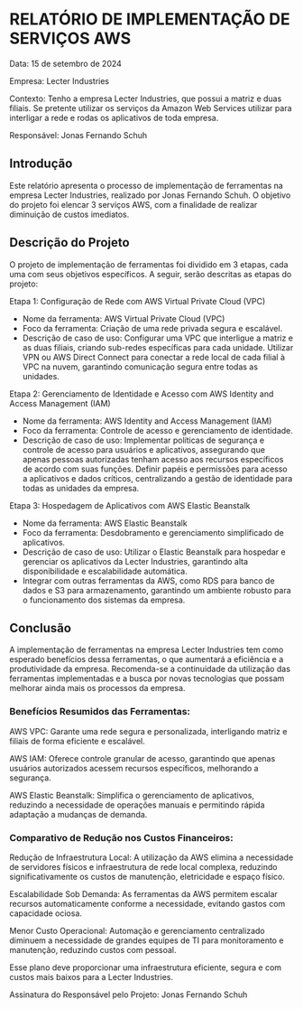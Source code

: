 # RELATÓRIO DE IMPLEMENTAÇÃO DE SERVIÇOS AWS

Data: 15 de setembro de 2024

Empresa: Lecter Industries 

Contexto: Tenho a empresa Lecter Industries, que possui a matriz e duas filiais. 
Se pretente utilizar os serviços da Amazon Web Services utilizar para interligar a rede e rodas os aplicativos de toda empresa.

Responsável: Jonas Fernando Schuh

## Introdução
Este relatório apresenta o processo de implementação de ferramentas na empresa Lecter Industries, realizado por Jonas Fernando Schuh. 
O objetivo do projeto foi elencar 3 serviços AWS, com a finalidade de realizar diminuição de custos imediatos.

## Descrição do Projeto
O projeto de implementação de ferramentas foi dividido em 3 etapas, cada uma com seus objetivos específicos. A seguir, serão descritas as etapas do projeto:

Etapa 1: Configuração de Rede com AWS Virtual Private Cloud (VPC)
- Nome da ferramenta: AWS Virtual Private Cloud (VPC)
- Foco da ferramenta: Criação de uma rede privada segura e escalável.
- Descrição de caso de uso: Configurar uma VPC que interligue a matriz e as duas filiais, criando sub-redes específicas para cada unidade. Utilizar VPN ou AWS Direct Connect para conectar a rede local de cada filial à VPC na nuvem, garantindo comunicação segura entre todas as unidades.

Etapa 2: Gerenciamento de Identidade e Acesso com AWS Identity and Access Management (IAM)
- Nome da ferramenta: AWS Identity and Access Management (IAM)
- Foco da ferramenta: Controle de acesso e gerenciamento de identidade.
- Descrição de caso de uso: Implementar políticas de segurança e controle de acesso para usuários e aplicativos, assegurando que apenas pessoas autorizadas tenham acesso aos recursos específicos de acordo com suas funções. Definir papéis e permissões para acesso a aplicativos e dados críticos, centralizando a gestão de identidade para todas as unidades da empresa.

Etapa 3: Hospedagem de Aplicativos com AWS Elastic Beanstalk
- Nome da ferramenta: AWS Elastic Beanstalk
- Foco da ferramenta: Desdobramento e gerenciamento simplificado de aplicativos.
- Descrição de caso de uso: Utilizar o Elastic Beanstalk para hospedar e gerenciar os aplicativos da Lecter Industries, garantindo alta disponibilidade e escalabilidade automática.
- Integrar com outras ferramentas da AWS, como RDS para banco de dados e S3 para armazenamento, garantindo um ambiente robusto para o funcionamento dos sistemas da empresa.

## Conclusão
A implementação de ferramentas na empresa Lecter Industries tem como esperado benefícios dessa ferramentas, o que aumentará a eficiência e a produtividade da empresa. 
Recomenda-se a continuidade da utilização das ferramentas implementadas e a busca por novas tecnologias que possam melhorar ainda mais os processos da empresa.

### Benefícios Resumidos das Ferramentas:
AWS VPC: Garante uma rede segura e personalizada, interligando matriz e filiais de forma eficiente e escalável.

AWS IAM: Oferece controle granular de acesso, garantindo que apenas usuários autorizados acessem recursos específicos, melhorando a segurança.

AWS Elastic Beanstalk: Simplifica o gerenciamento de aplicativos, reduzindo a necessidade de operações manuais e permitindo rápida adaptação a mudanças de demanda.

### Comparativo de Redução nos Custos Financeiros:
Redução de Infraestrutura Local: A utilização da AWS elimina a necessidade de servidores físicos e infraestrutura de rede local complexa, reduzindo significativamente os custos de manutenção, eletricidade e espaço físico.

Escalabilidade Sob Demanda: As ferramentas da AWS permitem escalar recursos automaticamente conforme a necessidade, evitando gastos com capacidade ociosa.

Menor Custo Operacional: Automação e gerenciamento centralizado diminuem a necessidade de grandes equipes de TI para monitoramento e manutenção, reduzindo custos com pessoal.


Esse plano deve proporcionar uma infraestrutura eficiente, segura e com custos mais baixos para a Lecter Industries.


Assinatura do Responsável pelo Projeto:
Jonas Fernando Schuh
